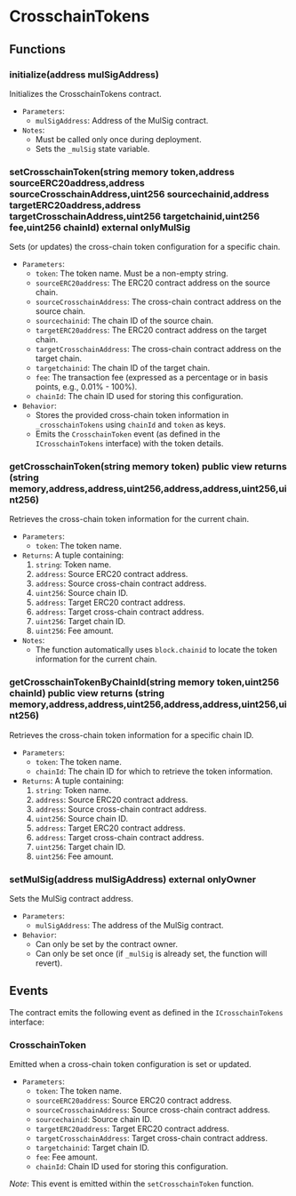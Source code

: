 # CrosschainTokens

## Functions

### initialize(address mulSigAddress)

Initializes the CrosschainTokens contract.

- `Parameters`:
  - `mulSigAddress`: Address of the MulSig contract.
- `Notes`:
  - Must be called only once during deployment.
  - Sets the `_mulSig` state variable.

### setCrosschainToken(string memory token,address sourceERC20address,address sourceCrosschainAddress,uint256 sourcechainid,address targetERC20address,address targetCrosschainAddress,uint256 targetchainid,uint256 fee,uint256 chainId) external onlyMulSig

Sets (or updates) the cross-chain token configuration for a specific chain.

- `Parameters`:
  - `token`: The token name. Must be a non-empty string.
  - `sourceERC20address`: The ERC20 contract address on the source chain.
  - `sourceCrosschainAddress`: The cross-chain contract address on the source chain.
  - `sourcechainid`: The chain ID of the source chain.
  - `targetERC20address`: The ERC20 contract address on the target chain.
  - `targetCrosschainAddress`: The cross-chain contract address on the target chain.
  - `targetchainid`: The chain ID of the target chain.
  - `fee`: The transaction fee (expressed as a percentage or in basis points, e.g., 0.01% - 100%).
  - `chainId`: The chain ID used for storing this configuration.
- `Behavior`:
  - Stores the provided cross-chain token information in `_crosschainTokens` using `chainId` and `token` as keys.
  - Emits the `CrosschainToken` event (as defined in the `ICrosschainTokens` interface) with the token details.


### getCrosschainToken(string memory token) public view returns (string memory,address,address,uint256,address,address,uint256,uint256)

Retrieves the cross-chain token information for the current chain.

- `Parameters`:
  - `token`: The token name.
- `Returns`: A tuple containing:
  1. `string`: Token name.
  2. `address`: Source ERC20 contract address.
  3. `address`: Source cross-chain contract address.
  4. `uint256`: Source chain ID.
  5. `address`: Target ERC20 contract address.
  6. `address`: Target cross-chain contract address.
  7. `uint256`: Target chain ID.
  8. `uint256`: Fee amount.
- `Notes`:
  - The function automatically uses `block.chainid` to locate the token information for the current chain.



### getCrosschainTokenByChainId(string memory token,uint256 chainId) public view returns (string memory,address,address,uint256,address,address,uint256,uint256)

Retrieves the cross-chain token information for a specific chain ID.

- `Parameters`:
  - `token`: The token name.
  - `chainId`: The chain ID for which to retrieve the token information.
- `Returns`: A tuple containing:
  1. `string`: Token name.
  2. `address`: Source ERC20 contract address.
  3. `address`: Source cross-chain contract address.
  4. `uint256`: Source chain ID.
  5. `address`: Target ERC20 contract address.
  6. `address`: Target cross-chain contract address.
  7. `uint256`: Target chain ID.
  8. `uint256`: Fee amount.


### setMulSig(address mulSigAddress) external onlyOwner

Sets the MulSig contract address.

- `Parameters`:
  - `mulSigAddress`: The address of the MulSig contract.
- `Behavior`:
  - Can only be set by the contract owner.
  - Can only be set once (if `_mulSig` is already set, the function will revert).


## Events

The contract emits the following event as defined in the `ICrosschainTokens` interface:

### CrosschainToken

Emitted when a cross-chain token configuration is set or updated.

- `Parameters`:
  - `token`: The token name.
  - `sourceERC20address`: Source ERC20 contract address.
  - `sourceCrosschainAddress`: Source cross-chain contract address.
  - `sourcechainid`: Source chain ID.
  - `targetERC20address`: Target ERC20 contract address.
  - `targetCrosschainAddress`: Target cross-chain contract address.
  - `targetchainid`: Target chain ID.
  - `fee`: Fee amount.
  - `chainId`: Chain ID used for storing this configuration.

*Note*: This event is emitted within the `setCrosschainToken` function.


